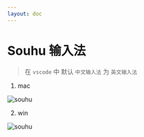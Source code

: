 ```yaml
---
layout: doc
---
```


# Souhu 输入法

  > 在 `vscode` 中 默认 `中文输入法` 为 `英文输入法`

  1. mac

  ![souhu](/souhu_01.png)

  2. win

  ![souhu](/souhu_02.png)